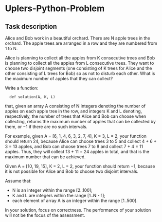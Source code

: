 # Uplers-Python-Problem
## Task description
Alice and Bob work in a beautiful orchard. There are N apple trees in the orchard. The apple trees are arranged in a row and they are numbered from
1 to N.

Alice is planning to collect all the apples from K consecutive trees and Bob is planning to collect all the apples from L consecutive trees. They want
to choose two disjoint segments (one consisting of K trees for Alice and the other consisting of L trees for Bob) so as not to disturb each other.
What is the maximum number of apples that they can collect?

Write a function:

      def solution(A, K, L)
      
that, given an array A consisting of N integers denoting the number of apples on each apple tree in the row, and integers K and L denoting,
respectively, the number of trees that Alice and Bob can choose when collecting, returns the maximum number of apples that can be collected by
them, or −1 if there are no such intervals.

For example, given A = [6, 1, 4, 6, 3, 2, 7, 4], K = 3, L = 2, your function should return 24, because Alice can choose trees 3 to 5 and collect 4 + 6 + 3 =
13 apples, and Bob can choose trees 7 to 8 and collect 7 + 4 = 11 apples. Thus, they will collect 13 + 11 = 24 apples in total, and that is the maximum
number that can be achieved.

Given A = [10, 19, 15], K = 2, L = 2, your function should return −1, because it is not possible for Alice and Bob to choose two disjoint intervals.

Assume that:

* N is an integer within the range [2..100];
* K and L are integers within the range [1..N - 1];
* each element of array A is an integer within the range [1..500].

In your solution, focus on correctness. The performance of your solution will not be the focus of the assessment.
